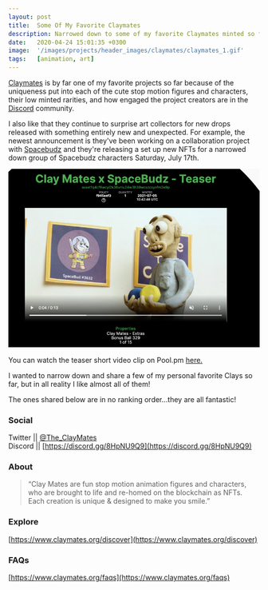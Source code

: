 ```yaml
---
layout: post
title:  Some Of My Favorite Claymates
description: Narrowed down to some of my favorite Claymates minted so far, but it was tough to do!
date:   2020-04-24 15:01:35 +0300
image:  '/images/projects/header_images/claymates/claymates_1.gif'
tags:   [animation, art]
---
```

[Claymates](https://www.claymates.org) is by far one of my favorite projects so far because of the uniqueness put into each of the cute stop motion figures and characters, their low minted rarities, and how engaged the project creators are in the [Discord](https://discord.gg/8HpNU9Q9) community. 

I also like that they continue to surprise art collectors for new drops released with something entirely new and unexpected. For example, the newest announcement is they've been working on a collaboration project with [Spacebudz](https://spacebudz.io/) and they're releasing a set up new NFTs for a narrowed down group of Spacebudz characters Saturday, July 17th. 

![](/images/posts/favorite-claymates/claymates-spacebudz-collab_1.png)  

You can watch the teaser short video clip on Pool.pm [here.](https://pool.pm/f945eef343e1a08919c3a58ac599a84ba2f25eb8a7d3b1663b8a2687.ClayMatesExtra329)  

I wanted to narrow down and share a few of my personal favorite Clays so far, but in all reality I like almost all of them! 

The ones shared below are in no ranking order...they are all fantastic! 









### Social
Twitter || [@The_ClayMates](https://twitter.com/The_ClayMates)  
Discord || [https://discord.gg/8HpNU9Q9](https://discord.gg/8HpNU9Q9)

### About
> “Clay Mates are fun stop motion animation figures and characters, who are brought to life and re-homed on the blockchain as NFTs. Each creation is unique & designed to make you smile.”

### Explore
[https://www.claymates.org/discover](https://www.claymates.org/discover)

### FAQs
[https://www.claymates.org/faqs](https://www.claymates.org/faqs)
